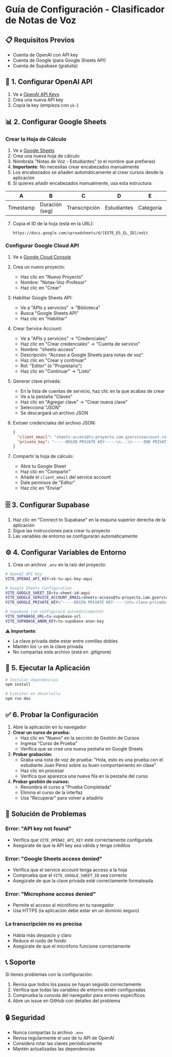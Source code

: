 # Guía de Configuración - Clasificador de Notas de Voz

## 📋 Requisitos Previos

- Cuenta de OpenAI con API key
- Cuenta de Google (para Google Sheets API)
- Cuenta de Supabase (gratuita)

## 🔑 1. Configurar OpenAI API

1. Ve a [OpenAI API Keys](https://platform.openai.com/api-keys)
2. Crea una nueva API key
3. Copia la key (empieza con `sk-`)

## 📊 2. Configurar Google Sheets

### Crear la Hoja de Cálculo

1. Ve a [Google Sheets](https://sheets.google.com)
2. Crea una nueva hoja de cálculo
3. Nómbrala "Notas de Voz - Estudiantes" (o el nombre que prefieras)
4. **Importante**: No necesitas crear encabezados manualmente
5. Los encabezados se añaden automáticamente al crear cursos desde la aplicación
6. Si quieres añadir encabezados manualmente, usa esta estructura:

| A | B | C | D | E | F | G | H |
|---|---|---|---|---|---|---|---|
| Timestamp | Duración (seg) | Transcripción | Estudiantes | Categoría | Sentimiento | Resumen | Acciones |

7. Copia el ID de la hoja (está en la URL):
   ```
   https://docs.google.com/spreadsheets/d/[ESTE_ES_EL_ID]/edit
   ```

### Configurar Google Cloud API

1. Ve a [Google Cloud Console](https://console.cloud.google.com/)
2. Crea un nuevo proyecto:
   - Haz clic en "Nuevo Proyecto"
   - Nombre: "Notas-Voz-Profesor"
   - Haz clic en "Crear"

3. Habilitar Google Sheets API:
   - Ve a "APIs y servicios" → "Biblioteca"
   - Busca "Google Sheets API"
   - Haz clic en "Habilitar"

4. Crear Service Account:
   - Ve a "APIs y servicios" → "Credenciales"
   - Haz clic en "Crear credenciales" → "Cuenta de servicio"
   - Nombre: "sheets-access"
   - Descripción: "Acceso a Google Sheets para notas de voz"
   - Haz clic en "Crear y continuar"
   - Rol: "Editor" (o "Propietario")
   - Haz clic en "Continuar" → "Listo"

5. Generar clave privada:
   - En la lista de cuentas de servicio, haz clic en la que acabas de crear
   - Ve a la pestaña "Claves"
   - Haz clic en "Agregar clave" → "Crear nueva clave"
   - Selecciona "JSON"
   - Se descargará un archivo JSON

6. Extraer credenciales del archivo JSON:
   ```json
   {
     "client_email": "sheets-access@tu-proyecto.iam.gserviceaccount.com",
     "private_key": "-----BEGIN PRIVATE KEY-----\n...\n-----END PRIVATE KEY-----\n"
   }
   ```

7. Compartir la hoja de cálculo:
   - Abre tu Google Sheet
   - Haz clic en "Compartir"
   - Añade el `client_email` del service account
   - Dale permisos de "Editor"
   - Haz clic en "Enviar"

## 🗄️ 3. Configurar Supabase

1. Haz clic en "Connect to Supabase" en la esquina superior derecha de la aplicación
2. Sigue las instrucciones para crear tu proyecto
3. Las variables de entorno se configurarán automáticamente

## ⚙️ 4. Configurar Variables de Entorno

1. Crea un archivo `.env` en la raíz del proyecto:

```bash
# OpenAI API Key
VITE_OPENAI_API_KEY=sk-tu-api-key-aqui

# Google Sheets Configuration
VITE_GOOGLE_SHEET_ID=tu-sheet-id-aqui
VITE_GOOGLE_SERVICE_ACCOUNT_EMAIL=sheets-access@tu-proyecto.iam.gserviceaccount.com
VITE_GOOGLE_PRIVATE_KEY="-----BEGIN PRIVATE KEY-----\ntu-clave-privada-aqui\n-----END PRIVATE KEY-----\n"

# Supabase (se configurará automáticamente)
VITE_SUPABASE_URL=tu-supabase-url
VITE_SUPABASE_ANON_KEY=tu-supabase-anon-key
```

**⚠️ Importante**: 
- La clave privada debe estar entre comillas dobles
- Mantén los `\n` en la clave privada
- No compartas este archivo (está en .gitignore)

## 🚀 5. Ejecutar la Aplicación

```bash
# Instalar dependencias
npm install

# Ejecutar en desarrollo
npm run dev
```

## ✅ 6. Probar la Configuración

1. Abre la aplicación en tu navegador
2. **Crear un curso de prueba:**
   - Haz clic en "Nuevo" en la sección de Gestión de Cursos
   - Ingresa "Curso de Prueba"
   - Verifica que se cree una nueva pestaña en Google Sheets
3. **Probar grabación:**
   - Graba una nota de voz de prueba: "Hola, esto es una prueba con el estudiante Juan Pérez sobre su buen comportamiento en clase"
   - Haz clic en procesar
   - Verifica que aparezca una nueva fila en la pestaña del curso
4. **Probar gestión de cursos:**
   - Renombra el curso a "Prueba Completada"
   - Elimina el curso de la interfaz
   - Usa "Recuperar" para volver a añadirlo

## 🔧 Solución de Problemas

### Error: "API key not found"
- Verifica que `VITE_OPENAI_API_KEY` esté correctamente configurada
- Asegúrate de que la API key sea válida y tenga créditos

### Error: "Google Sheets access denied"
- Verifica que el service account tenga acceso a la hoja
- Comprueba que el `VITE_GOOGLE_SHEET_ID` sea correcto
- Asegúrate de que la clave privada esté correctamente formateada

### Error: "Microphone access denied"
- Permite el acceso al micrófono en tu navegador
- Usa HTTPS (la aplicación debe estar en un dominio seguro)

### La transcripción no es precisa
- Habla más despacio y claro
- Reduce el ruido de fondo
- Asegúrate de que el micrófono funcione correctamente

## 📞 Soporte

Si tienes problemas con la configuración:

1. Revisa que todos los pasos se hayan seguido correctamente
2. Verifica que todas las variables de entorno estén configuradas
3. Comprueba la consola del navegador para errores específicos
4. Abre un issue en GitHub con detalles del problema

## 🔒 Seguridad

- Nunca compartas tu archivo `.env`
- Revisa regularmente el uso de tu API de OpenAI
- Considera rotar las claves periódicamente
- Mantén actualizadas las dependencias